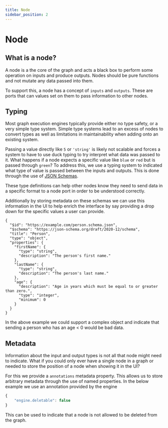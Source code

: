 ```yaml
---
title: Node
sidebar_position: 2
---
```


# Node

## What is a node?

A node is a the core of the graph and acts a black box to perform some operation on inputs and produce outputs. Nodes should be pure functions and not mutate any data passed into them.

To support this, a node has a concept of `inputs` and `outputs`. These are ports that can values set on them to pass information to other nodes.

## Typing

Most graph execution engines typically provide either no type safety, or a very simple type system. Simple type systems lead to an excess of nodes to convert types as well as limitations in maintainability when adding onto an existing system.

Passing a value directly like `5` or `'string'` is likely not scalable and forces a system to have to use duck typing to try interpret what data was passed to it. What happens if a node expects a specific value like `blue` or `red` but is passed through `green`? To address this, we use a typing system to indicated what type of value is passed between the inputs and outputs. This is done through the use of [JSON Schemas](https://json-schema.org/).

These type definitions can help other nodes know they need to send data in a specific format to a node port in order to be understood correctly.

Additionally by storing metadata on these schemas we can use this information in the UI to help enrich the interface by say providing a drop down for the specific values a user can provide.

```
{
  "$id": "https://example.com/person.schema.json",
  "$schema": "https://json-schema.org/draft/2020-12/schema",
  "title": "Person",
  "type": "object",
  "properties": {
    "firstName": {
      "type": "string",
      "description": "The person's first name."
    },
    "lastName": {
      "type": "string",
      "description": "The person's last name."
    },
    "age": {
      "description": "Age in years which must be equal to or greater than zero.",
      "type": "integer",
      "minimum": 0
    }
  }
}
```

In the above example we could support a complex object and indicate that sending a person who has an age < 0 would be bad data.

## Metadata

Information about the input and output types is not all that node might need to indicate. What if you could only ever have a single node in a graph or needed to store the position of a node when showing it in the UI?

For this we provide a `annotations` metadata property. This allows us to store arbitrary metadata through the use of named properties. In the below example we use an annotation provided by the engine

```ts
{
    "engine.deletable": false
}
```

This can be used to indicate that a node is not allowed to be deleted from the graph.
